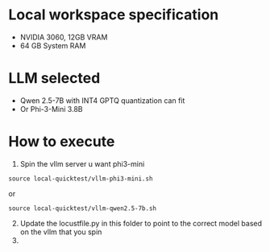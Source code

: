 # Local workspace specification
- NVIDIA 3060, 12GB VRAM
- 64 GB System RAM

# LLM selected
- Qwen 2.5-7B with INT4 GPTQ quantization can fit
- Or Phi-3-Mini 3.8B


# How to execute
1. Spin the vllm server u want
phi3-mini
```
source local-quicktest/vllm-phi3-mini.sh
```

or 

```
source local-quicktest/vllm-qwen2.5-7b.sh
```

2. Update the locustfile.py in this folder to point to the correct model based on the vllm that you spin
3.